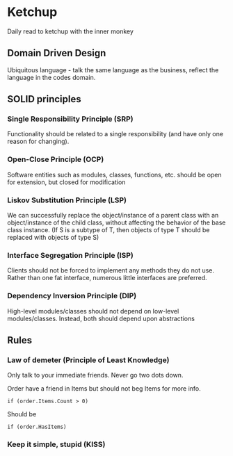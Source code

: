 # Ketchup
Daily read to ketchup with the inner monkey

## Domain Driven Design
Ubiquitous language - talk the same language as the business, reflect the language in the codes domain.

## SOLID principles

### Single Responsibility Principle (SRP)
Functionality should be related to a single responsibility (and have only one reason for changing).

### Open-Close Principle (OCP)
Software entities such as modules, classes, functions, etc. should be open for extension, but closed for modification

### Liskov Substitution Principle (LSP)
We can successfully replace the object/instance of a parent class with an object/instance of the child class, without affecting the behavior of the base class instance.
(If S is a subtype of T, then objects of type T should be replaced with objects of type S)

### Interface Segregation Principle (ISP)
Clients should not be forced to implement any methods they do not use. Rather than one fat interface, numerous little interfaces are preferred.

### Dependency Inversion Principle (DIP)
High-level modules/classes should not depend on low-level modules/classes. Instead, both should depend upon abstractions

## Rules

### Law of demeter (Principle of Least Knowledge)
Only talk to your immediate friends.
Never go two dots down.

Order have a friend in Items but should not beg Items for more info.
~~~ 
if (order.Items.Count > 0)
~~~ 
Should be
~~~ 
if (order.HasItems)
~~~ 

### Keep it simple, stupid (KISS)